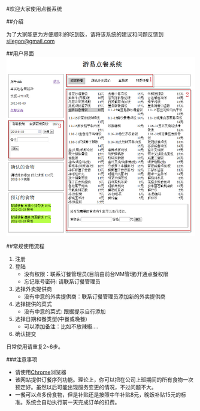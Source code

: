 #欢迎大家使用点餐系统

##介绍

为了大家能更为方便顺利的吃到饭，请将该系统的建议和问题反馈到
silegon@gmail.com

##用户界面
![用户操作界面](/static/img/help/user_interface.jpg)

##常规使用流程
1. 注册
2. 登陆
    + 没有权限：联系订餐管理员(目前由前台MM管理)开通点餐权限
    + 忘记账号密码: 请联系订餐管理员
3. 选择外卖提供商
    + 没有中意的外卖提供商：联系订餐管理员添加新的外卖提供商
4. 选择提供的菜式
    + 没有中意的菜式: 跟据提示自行添加
5. 选择日期和餐类型(中餐或晚餐)
    + 可以添加备注：比如不放辣椒....
6. 确认提交

日常使用请重复2~6步。

###注意事项
* 请使用[Chrome](https://www.google.com/chrome)浏览器
* 该网站提供订餐序列功能。理论上，你可以把在公司上班期间的所有食物一次预定好。虽然以后可能出现服务变更的情况，不过问题不大。
* 一餐可以点多份食物，但是补贴还是按照中午补贴8元，晚饭补贴15元的标准。系统会自动执行前一天完成订单的扣费。

